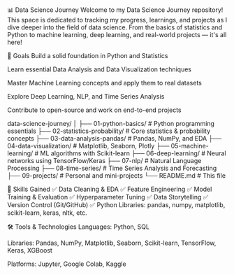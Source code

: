 📊 Data Science Journey
Welcome to my Data Science Journey repository! This space is dedicated to tracking my progress, learnings, and projects as I dive deeper into the field of data science. From the basics of statistics and Python to machine learning, deep learning, and real-world projects — it's all here!

🚀 Goals
Build a solid foundation in Python and Statistics

Learn essential Data Analysis and Data Visualization techniques

Master Machine Learning concepts and apply them to real datasets

Explore Deep Learning, NLP, and Time Series Analysis

Contribute to open-source and work on end-to-end projects

data-science-journey/
│
├── 01-python-basics/             # Python programming essentials
├── 02-statistics-probability/    # Core statistics & probability concepts
├── 03-data-analysis-pandas/      # Pandas, NumPy, and EDA
├── 04-data-visualization/        # Matplotlib, Seaborn, Plotly
├── 05-machine-learning/          # ML algorithms with Scikit-learn
├── 06-deep-learning/             # Neural networks using TensorFlow/Keras
├── 07-nlp/                       # Natural Language Processing
├── 08-time-series/               # Time Series Analysis and Forecasting
├── 09-projects/                  # Personal and mini-projects
└── README.md                     # This file

🧠 Skills Gained
✅ Data Cleaning & EDA
✅ Feature Engineering
✅ Model Training & Evaluation
✅ Hyperparameter Tuning
✅ Data Storytelling
✅ Version Control (Git/GitHub)
✅ Python Libraries: pandas, numpy, matplotlib, scikit-learn, keras, nltk, etc.

🛠️ Tools & Technologies
Languages: Python, SQL

Libraries: Pandas, NumPy, Matplotlib, Seaborn, Scikit-learn, TensorFlow, Keras, XGBoost

Platforms: Jupyter, Google Colab, Kaggle
